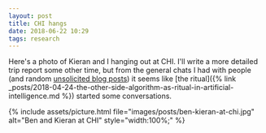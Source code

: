 ```yaml
---
layout: post
title: CHI hangs
date: 2018-06-22 10:29
tags: research
---
```


Here's a photo of Kieran and I hanging out at CHI. I'll write a more detailed
trip report some other time, but from the general chats I had with people (and
random [unsolicited blog
posts](https://eagereyes.org/blog/2018/seven-visualization-talks-that-terrified-me-at-chi))
it seems like [the ritual]({% link
_posts/2018-04-24-the-other-side-algorithm-as-ritual-in-artificial-intelligence.md
%}) started some conversations.

{% include assets/picture.html file="images/posts/ben-kieran-at-chi.jpg" alt="Ben and Kieran at CHI" style="width:100%;" %}
